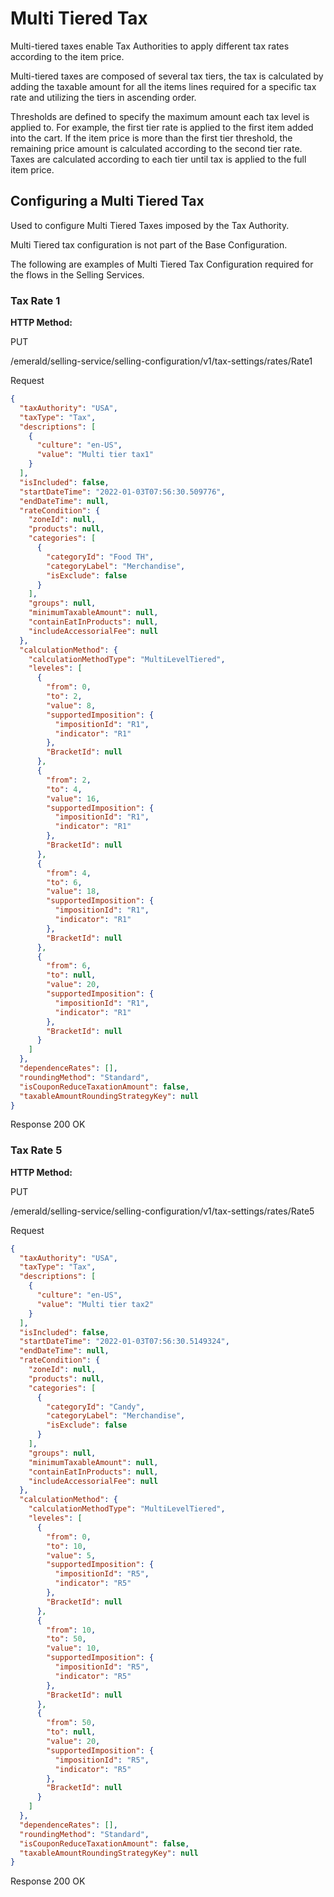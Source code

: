 # Multi Tiered Tax

Multi-tiered taxes enable Tax Authorities to apply different tax rates according to the item price.

Multi-tiered taxes are composed of several tax tiers, the tax is calculated by adding the taxable amount for all the items lines required for a specific tax rate and utilizing the tiers in ascending order.

Thresholds are defined to specify the maximum amount each tax level is applied to. For example, the first tier rate is applied to the first item added into the cart. If the item price is more than the first tier threshold, the remaining price amount is calculated according to the second tier rate. Taxes are calculated according to each tier until tax is applied to the full item price.

## Configuring a Multi Tiered Tax

Used to configure Multi Tiered Taxes imposed by the Tax Authority.

Multi Tiered tax configuration is not part of the Base Configuration.

The following are examples of Multi Tiered Tax Configuration required for the flows in the Selling Services.

### Tax Rate 1

**HTTP Method:**

PUT

/emerald/selling-service/selling-configuration/v1/tax-settings/rates/Rate1

Request

```json
{
  "taxAuthority": "USA",
  "taxType": "Tax",
  "descriptions": [
    {
      "culture": "en-US",
      "value": "Multi tier tax1"
    }
  ],
  "isIncluded": false,
  "startDateTime": "2022-01-03T07:56:30.509776",
  "endDateTime": null,
  "rateCondition": {
    "zoneId": null,
    "products": null,
    "categories": [
      {
        "categoryId": "Food TH",
        "categoryLabel": "Merchandise",
        "isExclude": false
      }
    ],
    "groups": null,
    "minimumTaxableAmount": null,
    "containEatInProducts": null,
    "includeAccessorialFee": null
  },
  "calculationMethod": {
    "calculationMethodType": "MultiLevelTiered",
    "leveles": [
      {
        "from": 0,
        "to": 2,
        "value": 8,
        "supportedImposition": {
          "impositionId": "R1",
          "indicator": "R1"
        },
        "BracketId": null
      },
      {
        "from": 2,
        "to": 4,
        "value": 16,
        "supportedImposition": {
          "impositionId": "R1",
          "indicator": "R1"
        },
        "BracketId": null
      },
      {
        "from": 4,
        "to": 6,
        "value": 18,
        "supportedImposition": {
          "impositionId": "R1",
          "indicator": "R1"
        },
        "BracketId": null
      },
      {
        "from": 6,
        "to": null,
        "value": 20,
        "supportedImposition": {
          "impositionId": "R1",
          "indicator": "R1"
        },
        "BracketId": null
      }
    ]
  },
  "dependenceRates": [],
  "roundingMethod": "Standard",
  "isCouponReduceTaxationAmount": false,
  "taxableAmountRoundingStrategyKey": null
}
```

Response  200 OK

### Tax Rate 5

**HTTP Method:**

PUT

/emerald/selling-service/selling-configuration/v1/tax-settings/rates/Rate5

Request

```json
{
  "taxAuthority": "USA",
  "taxType": "Tax",
  "descriptions": [
    {
      "culture": "en-US",
      "value": "Multi tier tax2"
    }
  ],
  "isIncluded": false,
  "startDateTime": "2022-01-03T07:56:30.5149324",
  "endDateTime": null,
  "rateCondition": {
    "zoneId": null,
    "products": null,
    "categories": [
      {
        "categoryId": "Candy",
        "categoryLabel": "Merchandise",
        "isExclude": false
      }
    ],
    "groups": null,
    "minimumTaxableAmount": null,
    "containEatInProducts": null,
    "includeAccessorialFee": null
  },
  "calculationMethod": {
    "calculationMethodType": "MultiLevelTiered",
    "leveles": [
      {
        "from": 0,
        "to": 10,
        "value": 5,
        "supportedImposition": {
          "impositionId": "R5",
          "indicator": "R5"
        },
        "BracketId": null
      },
      {
        "from": 10,
        "to": 50,
        "value": 10,
        "supportedImposition": {
          "impositionId": "R5",
          "indicator": "R5"
        },
        "BracketId": null
      },
      {
        "from": 50,
        "to": null,
        "value": 20,
        "supportedImposition": {
          "impositionId": "R5",
          "indicator": "R5"
        },
        "BracketId": null
      }
    ]
  },
  "dependenceRates": [],
  "roundingMethod": "Standard",
  "isCouponReduceTaxationAmount": false,
  "taxableAmountRoundingStrategyKey": null
}
```

Response  200  OK
